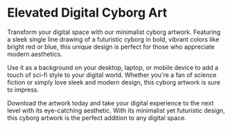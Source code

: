 <!--font:Poppins-->

# Elevated Digital Cyborg Art

Transform your digital space with our minimalist cyborg artwork. Featuring a sleek single line drawing of a futuristic cyborg in bold, vibrant colors like bright red or blue, this unique design is perfect for those who appreciate modern aesthetics.

Use it as a background on your desktop, laptop, or mobile device to add a touch of sci-fi style to your digital world. Whether you're a fan of science fiction or simply love sleek and modern design, this cyborg artwork is sure to impress.

Download the artwork today and take your digital experience to the next level with its eye-catching aesthetic. With its minimalist yet futuristic design, this cyborg artwork is the perfect addition to any digital space.

<!--

Write me markdown content of website with wallpaper:

"A minimalist wallpaper with a single line drawing of a cyborg, in a striking color such as bright red or blue."

The header of the page should not be copy of the text but rather a real content of the website which is using this wallpaper.


---


# Cyborg Minimalist Wallpaper

Welcome to our website featuring a striking minimalist wallpaper of a cyborg. The wallpaper features a single line drawing of a cyborg in bold and vibrant colors such as bright red or blue. 

This wallpaper is perfect for those who appreciate simplicity and modern design. It can be used as a background on your desktop, laptop, or mobile device to add a touch of futuristic style to your digital space.

Download this unique wallpaper today and elevate your digital experience with its eye-catching design.


---


Heading should not include word "wallpaper". The website should not be about the wallpaper itself, wallpaper is just a related background, rewrite whole content.


---


# Futuristic Cyborg Design for Your Digital Space

Welcome to our website featuring a striking minimalist design of a cyborg. The design features a single line drawing of a futuristic cyborg in bold and vibrant colors such as bright red or blue.

This unique design is perfect for those who appreciate simplicity and modernity. It can be used as a background on your desktop, laptop, or mobile device to add a touch of futuristic style to your digital space.

Whether you're a fan of science fiction or simply enjoy sleek and modern design, this cyborg artwork will surely impress. Download the design today and elevate your digital experience with its eye-catching aesthetic.


---


Heading is too long, rewrite whole content.


---


# Futuristic Cyborg Artwork for Your Digital Space

Looking for a bold and striking design to add to your digital space? Look no further than our minimalist cyborg artwork. Featuring a single line drawing of a futuristic cyborg in vibrant colors like bright red or blue, this unique artwork is perfect for those who appreciate modern design.

Use it as a background on your desktop, laptop, or mobile device to add a touch of sci-fi style to your digital world. Whether you're a fan of science fiction or simply love sleek and modern design, this cyborg artwork is sure to impress.

Download the artwork today and take your digital experience to the next level with its eye-catching aesthetic. With its minimalist yet futuristic design, this cyborg artwork is the perfect addition to any digital space.


---


Heading is too long, rewrite whole content.


---


# Elevate Your Digital Space with Futuristic Cyborg Art

Transform your digital space with our minimalist cyborg artwork. Featuring a sleek single line drawing of a futuristic cyborg in bold, vibrant colors like bright red or blue, this unique design is perfect for those who appreciate modern aesthetics.

Use it as a background on your desktop, laptop, or mobile device to add a touch of sci-fi style to your digital world. Whether you're a fan of science fiction or simply love sleek and modern design, this cyborg artwork is sure to impress.

Download the artwork today and take your digital experience to the next level with its eye-catching aesthetic. With its minimalist yet futuristic design, this cyborg artwork is the perfect addition to any digital space.


---


Write me a Google font which is best fitting for the website.

Pick from the list:
- Lato
- Roboto
- Barlow Condensed
- Futura
- IBM Plex Sans
- Great Vibes
- Raleway
- Poppins
- Montserrat
- Lobster
- Playfair Display
- Dancing Script
- Alegreya
- Exo 2
- Inter
- Orbitron
- Open Sans


Write just the font name nothing else.


---


Poppins

-->
